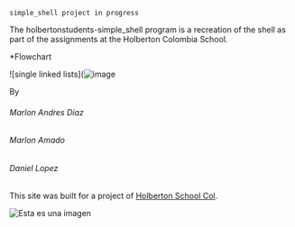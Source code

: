 `simple_shell project in progress`

The holbertonstudents-simple_shell program is a recreation of the shell as part of the assignments at the Holberton Colombia School.

*Flowchart


![single linked lists](![image](https://user-images.githubusercontent.com/98677728/184031425-6f2b87a6-09b7-4cc2-b70e-b448cbeb0ffa.png)




By
###### Marlon Andres Diaz 
###### Marlon Amado
###### Daniel Lopez

This site was built for a project of [Holberton School Col](https://www.holbertoncolombia.com/).

![Esta es una imagen](C:\Users\mdref\Downloads\145311672-53ee1362-943a-4a60-896b-08057bfcdcfe.png)
